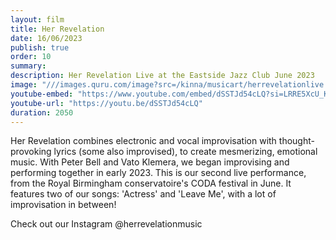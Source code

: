 ```yaml
---
layout: film
title: Her Revelation
date: 16/06/2023
publish: true
order: 10
summary: 
description: Her Revelation Live at the Eastside Jazz Club June 2023
image: "///images.quru.com/image?src=/kinna/musicart/herrevelationlive.jpg&width=450&quality=75"
youtube-embed: "https://www.youtube.com/embed/dSSTJd54cLQ?si=LRRE5XcU_KJZ9Mxl"
youtube-url: "https://youtu.be/dSSTJd54cLQ"
duration: 2050
---
```


Her Revelation combines electronic and vocal improvisation with thought-provoking lyrics (some also improvised), to create mesmerizing, emotional music. With Peter Bell and Vato Klemera, we began improvising and performing together in early 2023. This is our second live performance, from the Royal Birmingham conservatoire's CODA festival in June. It features two of our songs: 'Actress' and 'Leave Me', with a lot of improvisation in between!

Check out our Instagram @herrevelationmusic

